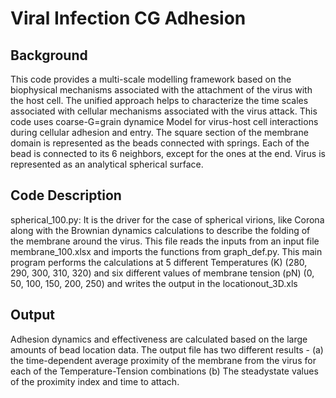 # Viral Infection CG Adhesion

## Background

This code provides a multi-scale modelling framework based on the biophysical mechanisms associated with the attachment of the virus with the host cell.  The unified approach helps to characterize the time scales associated with cellular mechanisms associated with the virus attack. This code uses coarse-G=grain dynamice Model for virus-host cell interactions during cellular adhesion and entry. The square section of the membrane domain is represented as the beads connected with springs. Each of the bead is connected to its 6 neighbors, except for the ones at the end. Virus is represented as an analytical spherical surface.

## Code Description

spherical_100.py: It is the driver for the case of spherical virions, like Corona along with the Brownian dynamics calculations to describe the folding of the membrane around the virus. This file reads the inputs from an input file membrane_100.xlsx and imports the functions from graph_def.py. This main program performs the calculations at 5 different Temperatures (K) (280, 290, 300, 310, 320) and six different values of membrane tension (pN) (0, 50, 100, 150, 200, 250) and writes the output in the locationout_3D.xls 

## Output

Adhesion dynamics and effectiveness are calculated based on the large amounts of bead location data. The output file has two different results - (a) the time-dependent average proximity of the membrane from the virus for each of the Temperature-Tension combinations (b) The steadystate values of the proximity index and time to attach.


